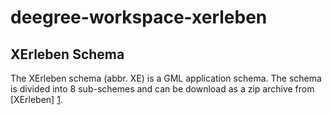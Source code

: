deegree-workspace-xerleben
==========================

XErleben Schema
---------------

The XErleben schema (abbr. XE) is a GML application schema. The schema is divided into 8 sub-schemes and can be download as a zip archive from [XErleben] [1].

  [1]: http://www.xerleben.de